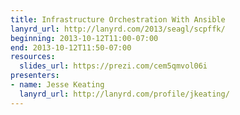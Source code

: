 ```yaml
---
title: Infrastructure Orchestration With Ansible
lanyrd_url: http://lanyrd.com/2013/seagl/scpffk/
beginning: 2013-10-12T11:00-07:00
end: 2013-10-12T11:50-07:00
resources:
  slides_url: https://prezi.com/cem5qmvol06i
presenters:
- name: Jesse Keating
  lanyrd_url: http://lanyrd.com/profile/jkeating/
---
```

